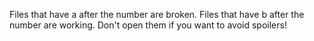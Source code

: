 Files that have a after the number are broken. Files that have b after the number are working. Don't open them if you want to avoid spoilers!
